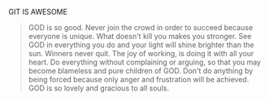 GIT IS AWESOME
> GOD is so good.
> Never join the crowd in order to succeed because everyone is unique.
> What doesn't kill you makes you stronger.
> See GOD in everything you do and your light will shine brighter than the sun.
> Winners never quit.
> The joy of working, is doing it with all your heart.
> Do everything without complaining or arguing, so that you may become blameless and pure children of GOD.
> Don't do anything by being forced because only anger and frustration will be achieved.
> GOD is so lovely and gracious to all souls.
